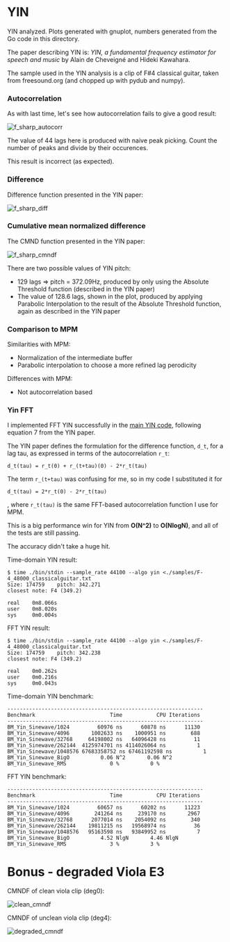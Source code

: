 # YIN

YIN analyzed. Plots generated with gnuplot, numbers generated from the Go code in this directory.

The paper describing YIN is: _YIN, a fundamental frequency estimator for speech and music_ by Alain de Cheveigné and Hideki Kawahara.

The sample used in the YIN analysis is a clip of F#4 classical guitar, taken from freesound.org (and chopped up with pydub and numpy).

### Autocorrelation

As with last time, let's see how autocorrelation fails to give a good result:

![f_sharp_autocorr](./.github/acf.png)

The value of 44 lags here is produced with naive peak picking. Count the number of peaks and divide by their occurences.

This result is incorrect (as expected).

### Difference

Difference function presented in the YIN paper:

![f_sharp_diff](./.github/df.png)

### Cumulative mean normalized difference

The CMND function presented in the YIN paper:

![f_sharp_cmndf](./.github/cmndf.png)

There are two possible values of YIN pitch:

* 129 lags => pitch = 372.09Hz, produced by only using the Absolute Threshold function (described in the YIN paper)
* The value of 128.6 lags, shown in the plot, produced by applying Parabolic Interpolation to the result of the Absolute Threshold function, again as described in the YIN paper

### Comparison to MPM

Similarities with MPM:

* Normalization of the intermediate buffer
* Parabolic interpolation to choose a more refined lag perodicity

Differences with MPM:

* Not autocorrelation based

### Yin FFT

I implemented FFT YIN successfully in the [main YIN code](../../src/yin.cpp), following equation 7 from the YIN paper.

The YIN paper defines the formulation for the difference function, `d_t`, for a lag tau, as expressed in terms of the autocorrelation `r_t`:

```
d_t(tau) = r_t(0) + r_(t+tau)(0) - 2*r_t(tau)
```

The term `r_(t+tau)` was confusing for me, so in my code I substituted it for

```
d_t(tau) = 2*r_t(0) - 2*r_t(tau)
```

, where `r_t(tau)` is the same FFT-based autocorrelation function I use for MPM.

This is a big performance win for YIN from **O(N^2)** to **O(NlogN)**, and all of the tests are still passing.

The accuracy didn't take a huge hit.

Time-domain YIN result:
```
$ time ./bin/stdin --sample_rate 44100 --algo yin <./samples/F-4_48000_classicalguitar.txt
Size: 174759    pitch: 342.271
closest note: F4 (349.2)

real    0m8.066s
user    0m8.020s
sys     0m0.004s
```

FFT YIN result:

```
$ time ./bin/stdin --sample_rate 44100 --algo yin <./samples/F-4_48000_classicalguitar.txt
Size: 174759    pitch: 342.238
closest note: F4 (349.2)

real    0m0.262s
user    0m0.216s
sys     0m0.043s
```

Time-domain YIN benchmark:

```
---------------------------------------------------------------
Benchmark                        Time           CPU Iterations
---------------------------------------------------------------
BM_Yin_Sinewave/1024         60976 ns      60878 ns      11130
BM_Yin_Sinewave/4096       1002633 ns    1000951 ns        688
BM_Yin_Sinewave/32768     64198002 ns   64096428 ns         11
BM_Yin_Sinewave/262144  4125974701 ns 4114026064 ns          1
BM_Yin_Sinewave/1048576 67683358752 ns 67461192598 ns          1
BM_Yin_Sinewave_BigO          0.06 N^2       0.06 N^2
BM_Yin_Sinewave_RMS              0 %          0 %
```

FFT YIN benchmark:

```
---------------------------------------------------------------
Benchmark                        Time           CPU Iterations
---------------------------------------------------------------
BM_Yin_Sinewave/1024         60657 ns      60202 ns      11223
BM_Yin_Sinewave/4096        241264 ns     239170 ns       2967
BM_Yin_Sinewave/32768      2077014 ns    2054092 ns        340
BM_Yin_Sinewave/262144    19811215 ns   19568974 ns         36
BM_Yin_Sinewave/1048576   95163598 ns   93849952 ns          7
BM_Yin_Sinewave_BigO          4.52 NlgN       4.46 NlgN
BM_Yin_Sinewave_RMS              3 %          3 %
```

# Bonus - degraded Viola E3

CMNDF of clean viola clip (deg0):

![clean_cmndf](./.github/cmdnf-viola-clean.png)

CMNDF of unclean viola clip (deg4):

![degraded_cmndf](./.github/cmdnf-viola-dirty.png)
